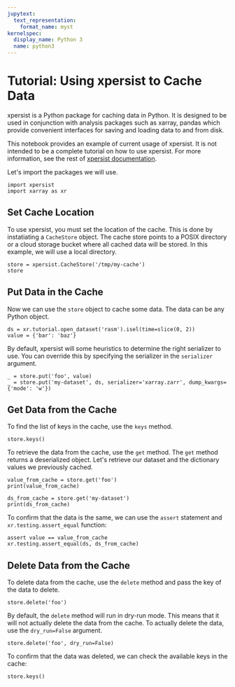```yaml
---
jupytext:
  text_representation:
    format_name: myst
kernelspec:
  display_name: Python 3
  name: python3
---
```


# Tutorial: Using xpersist to Cache Data

xpersist is a Python package for caching data in Python. It is designed to be used in conjunction with analysis packages such as xarray, pandas which provide convenient interfaces for saving and loading data to and from disk.

This notebook provides an example of current usage of xpersist. It is not intended to be a complete tutorial on how to use xpersist. For more information, see the rest of [xpersist documentation](https://xpersist.readthedocs.io/en/latest/).

Let's import the packages we will use.

```{code-cell} ipython3
import xpersist
import xarray as xr
```

## Set Cache Location

To use xpersist, you must set the location of the cache. This is done by instatiating a `CacheStore` object. The cache store points to a POSIX directory or a cloud storage bucket where all cached data will be stored. In this example, we will use a local directory.

```{code-cell} ipython3
store = xpersist.CacheStore('/tmp/my-cache')
store
```

## Put Data in the Cache

Now we can use the `store` object to cache some data. The data can be any Python object.

```{code-cell} ipython3
ds = xr.tutorial.open_dataset('rasm').isel(time=slice(0, 2))
value = {'bar': 'baz'}
```

By default, xpersist will some heuristics to determine the right serializer to use. You can override this by specifying the serializer in the `serializer` argument.

```{code-cell} ipython3
_ = store.put('foo', value)
_ = store.put('my-dataset', ds, serializer='xarray.zarr', dump_kwargs={'mode': 'w'})
```

## Get Data from the Cache

To find the list of keys in the cache, use the `keys` method.

```{code-cell} ipython3
store.keys()
```

To retrieve the data from the cache, use the `get` method. The `get` method returns a deserialized object. Let's retrieve our dataset and the dictionary values we previously cached.

```{code-cell} ipython3
value_from_cache = store.get('foo')
print(value_from_cache)
```

```{code-cell} ipython3
ds_from_cache = store.get('my-dataset')
print(ds_from_cache)
```

To confirm that the data is the same, we can use the `assert` statement and `xr.testing.assert_equal` function:

```{code-cell} ipython3
assert value == value_from_cache
xr.testing.assert_equal(ds, ds_from_cache)
```

## Delete Data from the Cache

To delete data from the cache, use the `delete` method and pass the key of the data to delete.

```{code-cell} ipython3
store.delete('foo')
```

By default, the `delete` method will run in dry-run mode. This means that it will not actually delete the data from the cache. To actually delete the data, use the `dry_run=False` argument.

```{code-cell} ipython3
store.delete('foo', dry_run=False)
```

To confirm that the data was deleted, we can check the available keys in the cache:

```{code-cell} ipython3
store.keys()
```
